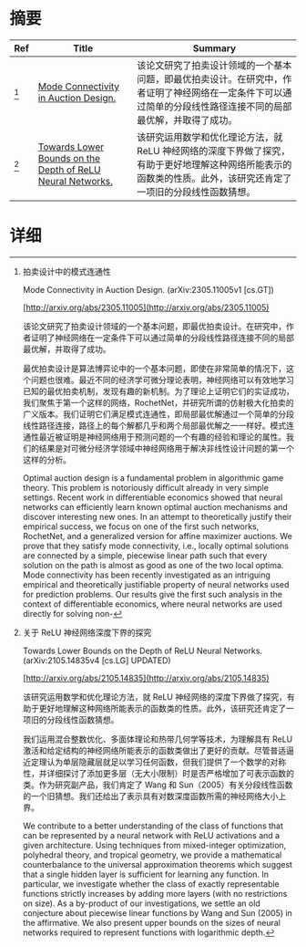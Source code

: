 # 摘要

| Ref | Title | Summary |
| --- | --- | --- |
| [^1] | [Mode Connectivity in Auction Design.](http://arxiv.org/abs/2305.11005) | 该论文研究了拍卖设计领域的一个基本问题，即最优拍卖设计。在研究中，作者证明了神经网络在一定条件下可以通过简单的分段线性路径连接不同的局部最优解，并取得了成功。 |
| [^2] | [Towards Lower Bounds on the Depth of ReLU Neural Networks.](http://arxiv.org/abs/2105.14835) | 该研究运用数学和优化理论方法，就 ReLU 神经网络的深度下界做了探究，有助于更好地理解这种网络所能表示的函数类的性质。此外，该研究还肯定了一项旧的分段线性函数猜想。 |

# 详细

[^1]: 拍卖设计中的模式连通性

    Mode Connectivity in Auction Design. (arXiv:2305.11005v1 [cs.GT])

    [http://arxiv.org/abs/2305.11005](http://arxiv.org/abs/2305.11005)

    该论文研究了拍卖设计领域的一个基本问题，即最优拍卖设计。在研究中，作者证明了神经网络在一定条件下可以通过简单的分段线性路径连接不同的局部最优解，并取得了成功。

    

    最优拍卖设计是算法博弈论中的一个基本问题，即使在非常简单的情况下，这个问题也很难。最近不同的经济学可微分理论表明，神经网络可以有效地学习已知的最优拍卖机制，发现有趣的新机制。为了理论上证明它们的实证成功，我们聚焦于第一个这样的网络，RochetNet，并研究所谓的仿射极大化拍卖的广义版本。我们证明它们满足模式连通性，即局部最优解通过一个简单的分段线性路径连接，路径上的每个解都几乎和两个局部最优解之一一样好。模式连通性最近被证明是神经网络用于预测问题的一个有趣的经验和理论的属性。我们的结果是对可微分经济学领域中神经网络用于解决非线性设计问题的第一个这样的分析。

    Optimal auction design is a fundamental problem in algorithmic game theory. This problem is notoriously difficult already in very simple settings. Recent work in differentiable economics showed that neural networks can efficiently learn known optimal auction mechanisms and discover interesting new ones. In an attempt to theoretically justify their empirical success, we focus on one of the first such networks, RochetNet, and a generalized version for affine maximizer auctions. We prove that they satisfy mode connectivity, i.e., locally optimal solutions are connected by a simple, piecewise linear path such that every solution on the path is almost as good as one of the two local optima. Mode connectivity has been recently investigated as an intriguing empirical and theoretically justifiable property of neural networks used for prediction problems. Our results give the first such analysis in the context of differentiable economics, where neural networks are used directly for solving non-
    
[^2]: 关于 ReLU 神经网络深度下界的探究

    Towards Lower Bounds on the Depth of ReLU Neural Networks. (arXiv:2105.14835v4 [cs.LG] UPDATED)

    [http://arxiv.org/abs/2105.14835](http://arxiv.org/abs/2105.14835)

    该研究运用数学和优化理论方法，就 ReLU 神经网络的深度下界做了探究，有助于更好地理解这种网络所能表示的函数类的性质。此外，该研究还肯定了一项旧的分段线性函数猜想。

    

    我们运用混合整数优化、多面体理论和热带几何学等技术，为理解具有 ReLU 激活和给定结构的神经网络所能表示的函数类做出了更好的贡献。尽管普适逼近定理认为单层隐藏层就足以学习任何函数，但我们提供了一个数学的对称性，并详细探讨了添加更多层（无大小限制）时是否严格增加了可表示函数的类。作为研究副产品，我们肯定了 Wang 和 Sun（2005）有关分段线性函数的一个旧猜想。我们还给出了表示具有对数深度函数所需的神经网络大小上界。

    We contribute to a better understanding of the class of functions that can be represented by a neural network with ReLU activations and a given architecture. Using techniques from mixed-integer optimization, polyhedral theory, and tropical geometry, we provide a mathematical counterbalance to the universal approximation theorems which suggest that a single hidden layer is sufficient for learning any function. In particular, we investigate whether the class of exactly representable functions strictly increases by adding more layers (with no restrictions on size). As a by-product of our investigations, we settle an old conjecture about piecewise linear functions by Wang and Sun (2005) in the affirmative. We also present upper bounds on the sizes of neural networks required to represent functions with logarithmic depth.
    

